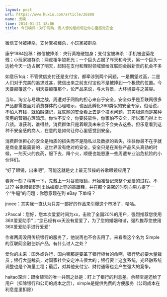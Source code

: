 ```yaml
---
layout: post
url: https://www.huxiu.com/article/26808
name: 虎嗅
time: 2014-01-21 18:06
title: 今日嗅评：对于网购，商人想的是如何让你心里感觉安全
---
```

微信支付被捧杀，支付宝被棒杀，小玩家被群杀

康宁1984投稿：微信被捧杀：央行黄袍硬加身；支付宝被棒杀：手机被盗菊花残；小玩家被群杀：两虎相争狼死光；一个巨头占据了昨天和今天，另一个巨头一边抢今天一边占据了明天，起码在支付和理财领域留给互联网金融新贵的机会不多

如意乐1qq：不管微信支付还是支付宝，都牵涉到两个问题，一是期望过高，二是人们对于完美的追求过甚，微信出来之前支付宝也不是被捧到一个极致的位置。今天要颠覆这个，明天要颠覆那个，论产品来说，与大背景，大环境要与之兼容。

当年，淘宝与易趣之战，周遭对于网购的担心来自于安全，安全似乎是互联网很多产品都需要面对消费群体的心理暗示，也因此孵化360类似的安全专家，俗话说，不怕人有钱，就怕贼惦记，互联网的安全看上去是个技术问题，其实根源而是某种常用的营销心理暗示。你怕不安全，你要装软件，你家怕不安全，所以家门得上七八锁。谁获利，谁得益，消费群体只是着眼我未来会不会失去这些。但乐意看到这种不安全感的商人，在意的是如何让你心里感觉到安全。

消费群体担心的安全是物质的损失而不是隐私以及数据的丢失，往往你最不在乎就是商业里最需要的，这世界没有绝对的安全，安全只是在某些产品风头真劲的时候，一剂灭火的良药，服下去，降个火，顺便也能恩惠一些周遭专业治危抗险的小伙伴们。

“好了眼镜，出来吧”，可能这就是史上最无节操的谷歌眼镜应用了

春宵一刻？稍等一下，先戴上一对谷歌眼镜，开始准备记录整个爱爱的过程。不过?? 谷歌眼镜识别出姑娘脚上穿的高跟鞋，并在那个亲密的时刻向男方提了一个“牛逼”的问题：你愿意现在到 eBay 下单吗？

jnoee：其实我一直认为只差一部好的作品来引爆这个市场了，哈哈。

zPascal：您好，您本次爱爱时间为xx，击败了全国20%的用户，强烈推荐您使用36X爱爱助手”；“您已经有xx天没有爱爱了，为了您的婚姻和谐，强烈推荐您使用36X爱爱助手进行爱爱”

作者两周没用传统银行的服务了，他说再也不会去用了。来看看这个名为 Simple 的互联网金融创新产品，有什么过人之处？

爱你的未来：国外或许行，国内嘛那是要革了银行柜台的命啊，银行势必要大量裁员；银行大量裁员，对国家社会安定冲击很大的；银行要上这套系统，光经融系统调整也是个海量工程；最后，对其他支付宝、财付通等也会产生强大的竞争。

haitao深圳：跟余额宝的唯一共同之处是：盯上了银行的利息差。余额宝是还给了用户（扣除银行和公司的成本之后），simple是提供免费的方便服务（公司成本在利息差里扣除）

